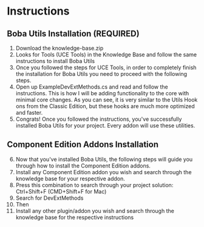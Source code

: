 
# Instructions

## Boba Utils Installation (REQUIRED)
1. Download the knowledge-base.zip
2. Looks for Tools (UCE Tools) in the Knowledge Base and follow the same instructions to install Boba Utils
3. Once you followed the steps for UCE Tools, in order to completely finish the installation for Boba Utils you need to proceed with the following steps.
4. Open up ExampleDevExtMethods.cs and read and follow the instructions. This is how I will be adding functionality to the core with minimal core changes. As you can see, it is very similar to the Utils Hook ons from the Classic Edition, but these hooks are much more optimized and faster.
5. Congrats! Once you followed the instructions, you've successfully installed Boba Utils for your project. Every addon will use these utilities.

## Component Edition Addons Installation 
6. Now that you've installed Boba Utils, the following steps will guide you through how to install the Component Edition addons.
7. Install any Component Edition addon you wish and search through the knowledge base for your respective addon.
6. Press this combination to search through your project solution: Ctrl+Shift+F (CMD+Shift+F for Mac)
6. Search for DevExtMethods
7. Then
8. Install any other plugin/addon you wish and search through the knowledge base for the respective instructions
